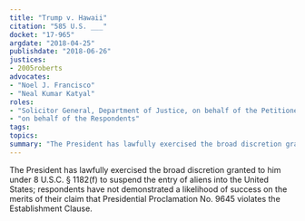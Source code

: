 ```yaml
---
title: "Trump v. Hawaii"
citation: "585 U.S. ___"
docket: "17-965"
argdate: "2018-04-25"
publishdate: "2018-06-26"
justices:
- 2005roberts
advocates:
- "Noel J. Francisco"
- "Neal Kumar Katyal"
roles:
- "Solicitor General, Department of Justice, on behalf of the Petitioners"
- "on behalf of the Respondents"
tags:
topics:
summary: "The President has lawfully exercised the broad discretion granted to him under 8 U.S.C. § 1182(f) to suspend the entry of aliens into the United States; respondents have not demonstrated a likelihood of success on the merits of their claim that Presidential Proclamation No. 9645 violates the Establishment Clause."
---
```

The President has lawfully exercised the broad discretion granted to him under 8 U.S.C. § 1182(f) to suspend the entry of aliens into the United States; respondents have not demonstrated a likelihood of success on the merits of their claim that Presidential Proclamation No. 9645 violates the Establishment Clause.